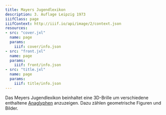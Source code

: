 ```yaml
---
title: Mayers Jugendlexikon
description: 3. Auflage Leipzig 1973
iiifClass: page
iiifContext: http://iiif.io/api/image/2/context.json
resources:
- src: "cover.jxl"
  name: page
  params:
    iiif: cover/info.json
- src: "front.jxl"
  name: page
  params:
    iiif: front/info.json
- src: "title.jxl"
  name: page
  params:
    iiif: title/info.json
---
```


Das Meyers Jugendlexikon beinhaltet eine 3D-Brille um verschiedene enthaltene [Anaglyphen](https://de.wikipedia.org/wiki/Anaglyph_3D) anzuzeigen. Dazu zählen geometrische Figuren und Bilder.
